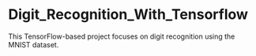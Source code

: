 # Digit_Recognition_With_Tensorflow
This TensorFlow-based project focuses on digit recognition using the MNIST dataset.

